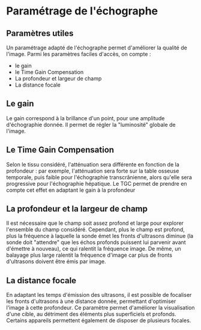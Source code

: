 # Paramétrage de l'échographe

## Paramètres utiles

Un paramétrage adapté de l'échographe permet d'améliorer la qualité de l'image. Parmi les paramètres faciles d'accès, on compte :

* le gain
* le Time Gain Compensation
* La profondeur et largeur de champ
* La distance focale

## Le gain

Le gain correspond à la brillance d'un point, pour une amplitude d'échographie donnée. Il permet de régler la "luminosité" globale de l'image.

## Le Time Gain Compensation

Selon le tissu considéré, l'atténuation sera différente en fonction de la profondeur : par exemple, l'atténuation sera forte sur la table osseuse temporale, puis faible pour l'échographie transcrânienne, alors qu'elle sera progressive pour l'échographie hépatique. Le TGC permet de prendre en compte cet effet en adaptant le gain à la profondeur

## La profondeur et la largeur de champ

Il est nécessaire que le champ soit assez profond et large pour explorer l'ensemble du champ considéré. Cependant, plus le champ est profond, plus la fréquence à laquelle la sonde émet les fronts d'ultrasons diminue (la sonde doit "attendre" que les échos profonds puissent lui parvenir avant d'émettre à nouveau), ce qui ralentit la fréquence image. De même, un balayage plus large ralentit la fréquence d'image car plus de fronts d'ultrasons doivent être émis par image.

## La distance focale

En adaptant les temps d'émission des ultrasons, il est possible de focaliser les fronts d'ultrasons à une distance donnée, permettant d'optimiser l'image à cette profondeur. Ce paramètre permet d'améliorer la visualisation d'une cible, au détriment des éléments plus superficiels et profonds. Certains appareils permettent également de disposer de plusieurs focales.
